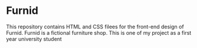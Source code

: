 # Furnid

This repository contains HTML and CSS filees for the front-end design of Furnid. Furnid is a fictional furniture shop. This is one of my project as a first year university student
